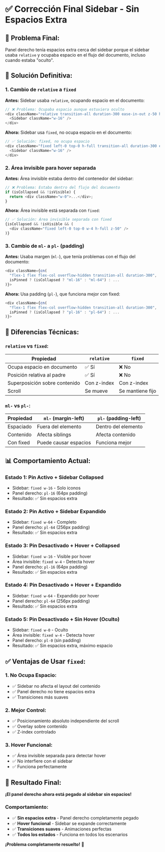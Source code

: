 # ✅ Corrección Final Sidebar - Sin Espacios Extra

## 🎯 **Problema Final:**

Panel derecho tenía espacios extra cerca del sidebar porque el sidebar usaba `relative` y ocupaba espacio en el flujo del documento, incluso cuando estaba "oculto".

## 🔧 **Solución Definitiva:**

### **1. Cambio de `relative` a `fixed`**

**Antes:** Sidebar usaba `relative`, ocupando espacio en el documento:
```typescript
// ❌ Problema: Ocupaba espacio aunque estuviera oculto
<div className="relative transition-all duration-300 ease-in-out z-50 h-full">
  <Sidebar className="w-16" />
</div>
```

**Ahora:** Sidebar usa `fixed`, no ocupa espacio en el documento:
```typescript
// ✅ Solución: fixed, no ocupa espacio
<div className="fixed left-0 top-0 h-full transition-all duration-300 ease-in-out z-40">
  <Sidebar className="w-16" />
</div>
```

### **2. Área invisible para hover separada**

**Antes:** Área invisible estaba dentro del contenedor del sidebar:
```typescript
// ❌ Problema: Estaba dentro del flujo del documento
if (isCollapsed && !isVisible) {
  return <div className="w-0">...</div>;
}
```

**Ahora:** Área invisible está separada con `fixed`:
```typescript
// ✅ Solución: Área invisible separada con fixed
{isCollapsed && !isVisible && (
  <div className="fixed left-0 top-0 w-4 h-full z-50" />
)}
```

### **3. Cambio de `ml-` a `pl-` (padding)**

**Antes:** Usaba margen (`ml-`), que tenía problemas con el flujo del documento:
```typescript
<div className={cn(
  "flex-1 flex flex-col overflow-hidden transition-all duration-300",
  isPinned ? (isCollapsed ? "ml-16" : "ml-64") : ...
)}>
```

**Ahora:** Usa padding (`pl-`), que funciona mejor con fixed:
```typescript
<div className={cn(
  "flex-1 flex flex-col overflow-hidden transition-all duration-300",
  isPinned ? (isCollapsed ? "pl-16" : "pl-64") : ...
)}>
```

## 🎨 **Diferencias Técnicas:**

### **`relative` vs `fixed`:**

| Propiedad | `relative` | `fixed` |
|-----------|------------|---------|
| Ocupa espacio en documento | ✅ Sí | ❌ No |
| Posición relativa al padre | ✅ Sí | ❌ No |
| Superposición sobre contenido | Con z-index | Con z-index |
| Scroll | Se mueve | Se mantiene fijo |

### **`ml-` vs `pl-`:**

| Propiedad | `ml-` (margin-left) | `pl-` (padding-left) |
|-----------|----------------------|----------------------|
| Espaciado | Fuera del elemento | Dentro del elemento |
| Contenido | Afecta siblings | Afecta contenido |
| Con fixed | Puede causar espacios | Funciona mejor |

## 📊 **Comportamiento Actual:**

### **Estado 1: Pin Activo + Sidebar Collapsed**
- Sidebar: `fixed w-16` - Solo iconos
- Panel derecho: `pl-16` (64px padding)
- Resultado: ✅ Sin espacios extra

### **Estado 2: Pin Activo + Sidebar Expandido**
- Sidebar: `fixed w-64` - Completo
- Panel derecho: `pl-64` (256px padding)
- Resultado: ✅ Sin espacios extra

### **Estado 3: Pin Desactivado + Hover + Collapsed**
- Sidebar: `fixed w-16` - Visible por hover
- Área invisible: `fixed w-4` - Detecta hover
- Panel derecho: `pl-16` (64px padding)
- Resultado: ✅ Sin espacios extra

### **Estado 4: Pin Desactivado + Hover + Expandido**
- Sidebar: `fixed w-64` - Expandido por hover
- Panel derecho: `pl-64` (256px padding)
- Resultado: ✅ Sin espacios extra

### **Estado 5: Pin Desactivado + Sin Hover (Oculto)**
- Sidebar: `fixed w-0` - Oculto
- Área invisible: `fixed w-4` - Detecta hover
- Panel derecho: `pl-0` (sin padding)
- Resultado: ✅ Sin espacios extra, máximo espacio

## ✅ **Ventajas de Usar `fixed`:**

### **1. No Ocupa Espacio:**
- ✅ Sidebar no afecta el layout del contenido
- ✅ Panel derecho no tiene espacios extra
- ✅ Transiciones más suaves

### **2. Mejor Control:**
- ✅ Posicionamiento absoluto independiente del scroll
- ✅ Overlay sobre contenido
- ✅ Z-index controlado

### **3. Hover Funcional:**
- ✅ Área invisible separada para detectar hover
- ✅ No interfiere con el sidebar
- ✅ Funciona perfectamente

## 🚀 **Resultado Final:**

**¡El panel derecho ahora está pegado al sidebar sin espacios!**

### **Comportamiento:**
- ✅ **Sin espacios extra** - Panel derecho completamente pegado
- ✅ **Hover funcional** - Sidebar se expande correctamente
- ✅ **Transiciones suaves** - Animaciones perfectas
- ✅ **Todos los estados** - Funciona en todos los escenarios

**¡Problema completamente resuelto!** 🎉

